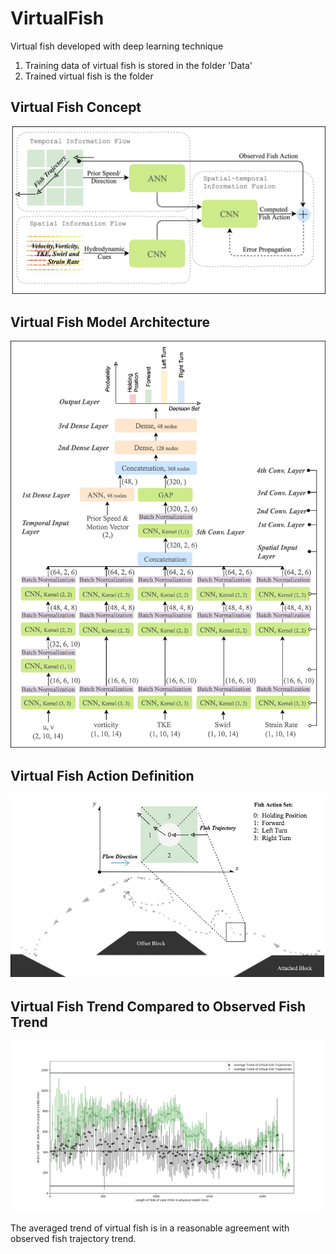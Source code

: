 # VirtualFish
Virtual fish developed with deep learning technique

1. Training data of virtual fish is stored in the folder 'Data'
2. Trained virtual fish is the folder

## Virtual Fish Concept
<img src="https://github.com/jundongq/VirtualFish/blob/master/TrainedModel/VirtualFish_1.jpg" width="600">

## Virtual Fish Model Architecture
<img src="https://github.com/jundongq/VirtualFish/blob/master/TrainedModel/VirtualFish_2.jpg" width="600">

## Virtual Fish Action Definition
<img src="https://github.com/jundongq/VirtualFish/blob/master/Virtual%20Fish%20Action%20Definition.jpg" width="600">

## Virtual Fish Trend Compared to Observed Fish Trend
<img src="https://github.com/jundongq/VirtualFish/blob/master/VirtualFishTrajectories_RealFishTrajectories_1sd.png" width="1200">

The averaged trend of virtual fish is in a reasonable agreement with observed fish trajectory trend.

